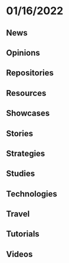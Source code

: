 # 01/16/2022

## News

## Opinions

## Repositories

## Resources

## Showcases


## Stories


## Strategies


## Studies

## Technologies

## Travel

## Tutorials

## Videos

